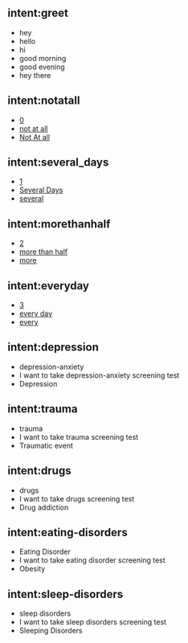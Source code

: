 ## intent:greet
- hey
- hello
- hi
- good morning
- good evening
- hey there

## intent:notatall
- [0](option_0)
- [not at all](option_0)
- [Not At all](option_0)

## intent:several_days
- [1](option_1)
- [Several Days](option_1)
- [several](option_1)

## intent:morethanhalf
- [2](option_2)
- [more than half](option_2)
- [more](option_2)

## intent:everyday
- [3](option_3)
- [every day](option_3)
- [every](option_3)

## intent:depression
- depression-anxiety
- I want to take depression-anxiety screening test
- Depression

## intent:trauma
- trauma
- I want to take trauma screening test
- Traumatic event

## intent:drugs
- drugs
- I want to take drugs screening test
- Drug addiction

## intent:eating-disorders
- Eating Disorder
- I want to take eating disorder screening test
- Obesity

## intent:sleep-disorders
- sleep disorders
- I want to take sleep disorders screening test
- Sleeping Disorders